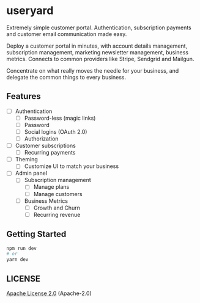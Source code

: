 # useryard

Extremely simple customer portal. Authentication, subscription payments and
customer email communication made easy.

Deploy a customer portal in minutes, with account details management,
subscription management, marketing newsletter management, business metrics.
Connects to common providers like Stripe, Sendgrid and Mailgun.

Concentrate on what really moves the needle for your business, and delegate the
common things to every business.

## Features

- [ ] Authentication
  - [ ] Password-less (magic links)
  - [ ] Password
  - [ ] Social logins (OAuth 2.0)
  - [ ] Authorization
- [ ] Customer subscriptions
  - [ ] Recurring payments
- [ ] Theming
  - [ ] Customize UI to match your business
- [ ] Admin panel
  - [ ] Subscription management
    - [ ] Manage plans
    - [ ] Manage customers
  - [ ] Business Metrics
    - [ ] Growth and Churn
    - [ ] Recurring revenue

## Getting Started

```bash
npm run dev
# or
yarn dev
```

## LICENSE

[Apache License 2.0](https://www.apache.org/licenses/LICENSE-2.0) (Apache-2.0)
